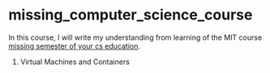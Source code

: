 # missing_computer_science_course

In this course, I will write my understanding from learning of the MIT
course [missing semester of your cs education](https://missing.csail.mit.edu/).

1. Virtual Machines and Containers